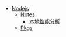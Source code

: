 - [Nodejs](/langs/nodejs/README.md)
    - [Notes](#)
        - [本地性能分析](/langs/nodejs/local-profile.md)
    - [Pkgs](#)